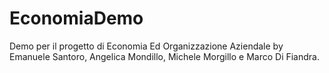 # EconomiaDemo
Demo per il progetto di Economia Ed Organizzazione Aziendale by Emanuele Santoro, Angelica Mondillo, Michele Morgillo e Marco Di Fiandra.

